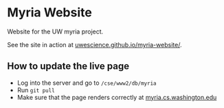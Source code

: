 # Myria Website

Website for the UW myria project. 

See the site in action at [uwescience.github.io/myria-website/](http://uwescience.github.io/myria-website/).

## How to update the live page

* Log into the server and go to `/cse/www2/db/myria`
* Run `git pull`
* Make sure that the page renders correctly at [myria.cs.washington.edu](http://myria.cs.washington.edu)
